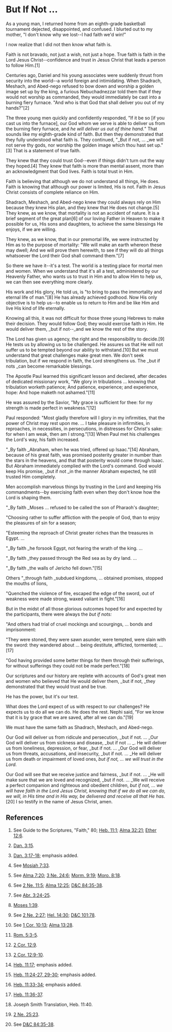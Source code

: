 # But If Not …

As a young man, I returned home from an eighth-grade basketball tournament
dejected, disappointed, and confused. I blurted out to my mother, "I don't
know why we lost--I had faith we'd win!"

I now realize that I did not then know what faith is.

Faith is not bravado, not just a wish, not just a hope. True faith is faith in
the Lord Jesus Christ--confidence and trust in Jesus Christ that leads a
person to follow Him.[1]

Centuries ago, Daniel and his young associates were suddenly thrust from
security into the world--a world foreign and intimidating. When Shadrach,
Meshach, and Abed-nego refused to bow down and worship a golden image set up
by the king, a furious Nebuchadnezzar told them that if they would not worship
as commanded, they would immediately be cast into a burning fiery furnace.
"And who is that God that shall deliver you out of my hands?"[2]

The three young men quickly and confidently responded, "If it be so [if you
cast us into the furnace], our God whom we serve is able to deliver us from
the burning fiery furnace, and _he will deliver us out of thine hand._" That
sounds like my eighth-grade kind of faith. But then they demonstrated that
they fully understood what faith is. They continued, "_But if not, ... _we will
not serve thy gods, nor worship the golden image which thou hast set up."[3]
That is a statement of true faith.

They knew that they could trust God--even if things didn't turn out the way
they hoped.[4] They knew that faith is more than mental assent, more than an
acknowledgment that God lives. Faith is total trust in Him.

Faith is believing that although we do not understand all things, He does.
Faith is knowing that although our power is limited, His is not. Faith in
Jesus Christ consists of complete reliance on Him.

Shadrach, Meshach, and Abed-nego knew they could always rely on Him because
they knew His plan, and they knew that He does not change.[5] They knew, as we
know, that mortality is not an accident of nature. It is a brief segment of
the great plan[6] of our loving Father in Heaven to make it possible for us,
His sons and daughters, to achieve the same blessings He enjoys, if we are
willing.

They knew, as we know, that in our premortal life, we were instructed by Him
as to the purpose of mortality: "We will make an earth whereon these may
dwell; And we will prove them herewith, to see if they will do all things
whatsoever the Lord their God shall command them."[7]

So there we have it--it's a test. The world is a testing place for mortal men
and women. When we understand that it's all a test, administered by our
Heavenly Father, who wants us to trust in Him and to allow Him to help us, we
can then see everything more clearly.

His work and His glory, He told us, is "to bring to pass the immortality and
eternal life of man."[8] He has already achieved godhood. Now His only
objective is to help us--to enable us to return to Him and be like Him and
live His kind of life eternally.

Knowing all this, it was not difficult for those three young Hebrews to make
their decision. They would follow God; they would exercise faith in Him. He
would deliver them, _but if not--_and we know the rest of the story.

The Lord has given us agency, the right and the responsibility to decide.[9]
He tests us by allowing us to be challenged. He assures us that He will not
suffer us to be tempted beyond our ability to withstand.[10] But we must
understand that great challenges make great men. We don't seek tribulation,
but if we respond in faith, the Lord strengthens us. The _but if nots _can
become remarkable blessings.

The Apostle Paul learned this significant lesson and declared, after decades
of dedicated missionary work, "We glory in tribulations ... knowing that
tribulation worketh patience; And patience, experience; and experience, hope:
And hope maketh not ashamed."[11]

He was assured by the Savior, "My grace is sufficient for thee: for my
strength is made perfect in weakness."[12]

Paul responded: "Most gladly therefore will I glory in my infirmities, that
the power of Christ may rest upon me. ... I take pleasure in infirmities, in
reproaches, in necessities, in persecutions, in distresses for Christ's sake:
for when I am weak, then am I strong."[13] When Paul met his challenges the
Lord's way, his faith increased.

"_By faith _Abraham, when he was tried, offered up Isaac."[14] Abraham,
because of his great faith, was promised posterity greater in number than the
stars in the heavens, and that that posterity would come through Isaac. But
Abraham immediately complied with the Lord's command. God would keep His
promise, _but if not _in the manner Abraham expected, he still trusted Him
completely.

Men accomplish marvelous things by trusting in the Lord and keeping His
commandments--by exercising faith even when they don't know how the Lord is
shaping them.

"_By faith _Moses ... refused to be called the son of Pharaoh's daughter;

"Choosing rather to suffer affliction with the people of God, than to enjoy
the pleasures of sin for a season;

"Esteeming the reproach of Christ greater riches than the treasures in Egypt.
...

"_By faith _he forsook Egypt, not fearing the wrath of the king. ...

"_By faith _they passed through the Red sea as by dry land. ...

"_By faith _the walls of Jericho fell down."[15]

Others "_through faith _subdued kingdoms, ... obtained promises, stopped the
mouths of lions,

"Quenched the violence of fire, escaped the edge of the sword, out of weakness
were made strong, waxed valiant in fight."[16]

But in the midst of all those glorious outcomes hoped for and expected by the
participants, there were always the _but if nots:_

"And others had trial of cruel mockings and scourgings, ... bonds and
imprisonment:

"They were stoned, they were sawn asunder, were tempted, were slain with the
sword: they wandered about ... being destitute, afflicted, tormented; ... [17]

"God having provided some better things for them through their sufferings, for
without sufferings they could not be made perfect."[18]

Our scriptures and our history are replete with accounts of God's great men
and women who believed that He would deliver them, _but if not, _they
demonstrated that they would trust and be true.

He has the power, but it's our test.

What does the Lord expect of us with respect to our challenges? He expects us
to do all we can do. He does the rest. Nephi said, "For we know that it is by
grace that we are saved, after all we can do."[19]

We must have the same faith as Shadrach, Meshach, and Abed-nego.

Our God will deliver us from ridicule and persecution, _but if not. ... _Our God
will deliver us from sickness and disease, _but if not ... _. He will deliver us
from loneliness, depression, or fear, _but if not. ... _Our God will deliver us
from threats, accusations, and insecurity, _but if not. ... _He will deliver us
from death or impairment of loved ones, _but if not, ... we will trust in the
Lord._

Our God will see that we receive justice and fairness, _but if not. ... _He will
make sure that we are loved and recognized, _but if not. ... _We will receive a
perfect companion and righteous and obedient children, _but if not, ... we will
have faith in the Lord Jesus Christ, knowing that if we do all we can do, we
will, in His time and in His way, be delivered and receive all that He
has._[20] I so testify in the name of Jesus Christ, amen.

## References

  1. See Guide to the Scriptures, "Faith," 80; [Heb. 11:1](https://www.lds.org/scriptures/nt/heb/11.1?lang=eng#0); [Alma 32:21](https://www.lds.org/scriptures/bofm/alma/32.21?lang=eng#20); [Ether 12:6](https://www.lds.org/scriptures/bofm/ether/12.6?lang=eng#5).

  2. [Dan. 3:15](https://www.lds.org/scriptures/ot/dan/3.15?lang=eng#14).

  3. [Dan. 3:17-18](https://www.lds.org/scriptures/ot/dan/3.17-18?lang=eng#16); emphasis added.

  4. See [Mosiah 7:33](https://www.lds.org/scriptures/bofm/mosiah/7.33?lang=eng#32).

  5. See [Alma 7:20](https://www.lds.org/scriptures/bofm/alma/7.20?lang=eng#19); [3 Ne. 24:6](https://www.lds.org/scriptures/bofm/3-ne/24.6?lang=eng#5); [Morm. 9:19](https://www.lds.org/scriptures/bofm/morm/9.19?lang=eng#18); [Moro. 8:18](https://www.lds.org/scriptures/bofm/moro/8.18?lang=eng#17).

  6. See [2 Ne. 11:5](https://www.lds.org/scriptures/bofm/2-ne/11.5?lang=eng#4); [Alma 12:25](https://www.lds.org/scriptures/bofm/alma/12.25?lang=eng#24); [D&amp;C 84:35-38](https://www.lds.org/scriptures/dc-testament/dc/84.35-38?lang=eng#34).

  7. See [Abr. 3:24-25](https://www.lds.org/scriptures/pgp/abr/3.24-25?lang=eng#23).

  8. [Moses 1:39](https://www.lds.org/scriptures/pgp/moses/1.39?lang=eng#38).

  9. See [2 Ne. 2:27](https://www.lds.org/scriptures/bofm/2-ne/2.27?lang=eng#26); [Hel. 14:30](https://www.lds.org/scriptures/bofm/hel/14.30?lang=eng#29); [D&amp;C 101:78](https://www.lds.org/scriptures/dc-testament/dc/101.78?lang=eng#77).

  10. See [1 Cor. 10:13](https://www.lds.org/scriptures/nt/1-cor/10.13?lang=eng#12); [Alma 13:28](https://www.lds.org/scriptures/bofm/alma/13.28?lang=eng#27).

  11. [Rom. 5:3-5](https://www.lds.org/scriptures/nt/rom/5.3-5?lang=eng#2).

  12. [2 Cor. 12:9](https://www.lds.org/scriptures/nt/2-cor/12.9?lang=eng#8).

  13. [2 Cor. 12:9-10](https://www.lds.org/scriptures/nt/2-cor/12.9-10?lang=eng#8).

  14. [Heb. 11:17](https://www.lds.org/scriptures/nt/heb/11.17?lang=eng#16); emphasis added.

  15. [Heb. 11:24-27, 29-30](https://www.lds.org/scriptures/nt/heb/11.24-27,29-30?lang=eng#23); emphasis added.

  16. [Heb. 11:33-34](https://www.lds.org/scriptures/nt/heb/11.33-34?lang=eng#32); emphasis added.

  17. [Heb. 11:36-37](https://www.lds.org/scriptures/nt/heb/11.36-37?lang=eng#35).

  18. Joseph Smith Translation, Heb. 11:40.

  19. [2 Ne. 25:23](https://www.lds.org/scriptures/bofm/2-ne/25.23?lang=eng#22).

  20. See [D&amp;C 84:35-38](https://www.lds.org/scriptures/dc-testament/dc/84.35-38?lang=eng#34).

